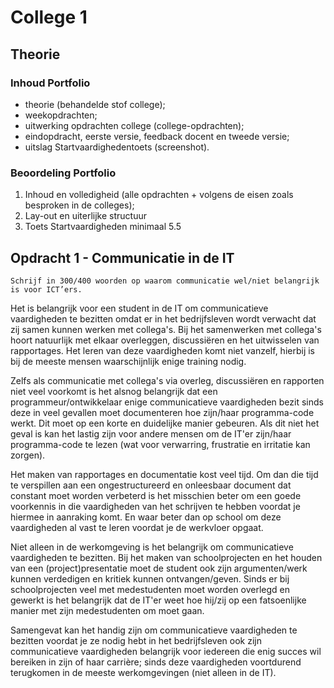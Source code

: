 # College 1
## Theorie

### Inhoud Portfolio

* theorie (behandelde stof college);
* weekopdrachten;
* uitwerking opdrachten college (college-opdrachten);
* eindopdracht, eerste versie, feedback docent en tweede versie;
* uitslag Startvaardighedentoets (screenshot).

### Beoordeling Portfolio

  1. Inhoud en volledigheid
     (alle opdrachten + volgens de eisen zoals besproken in de colleges); 
  2. Lay-out en uiterlijke structuur
  3. Toets Startvaardigheden minimaal 5.5

## Opdracht 1 - Communicatie in de IT

```
Schrijf in 300/400 woorden op waarom communicatie wel/niet belangrijk is voor ICT’ers.
```

Het is belangrijk voor een student in de IT om communicatieve vaardigheden te bezitten omdat er in het bedrijfsleven wordt verwacht dat zij samen kunnen werken met collega's. Bij het samenwerken met collega's hoort natuurlijk met elkaar overleggen, discussiëren en het uitwisselen van rapportages. Het leren van deze vaardigheden komt niet vanzelf, hierbij is bij de meeste mensen waarschijnlijk enige training nodig.

Zelfs als communicatie met collega's via overleg, discussiëren en rapporten niet veel voorkomt is het alsnog belangrijk dat een programmeur/ontwikkelaar enige communicatieve vaardigheden bezit sinds deze in veel gevallen moet documenteren hoe zijn/haar programma-code werkt. Dit moet op een korte en duidelijke manier gebeuren. Als dit niet het geval is kan het lastig zijn voor andere mensen om de IT'er zijn/haar programma-code te lezen (wat voor verwarring, frustratie en irritatie kan zorgen).

Het maken van rapportages en documentatie kost veel tijd. Om dan die tijd te verspillen aan een ongestructureerd en onleesbaar document dat constant moet worden verbeterd is het misschien beter om een goede voorkennis in die vaardigheden van het schrijven te hebben voordat je hiermee in aanraking komt. En waar beter dan op school om deze vaardigheden al vast te leren voordat je de werkvloer opgaat.

Niet alleen in de werkomgeving is het belangrijk om communicatieve vaardigheden te bezitten. Bij het maken van schoolprojecten en het houden van een (project)presentatie moet de student ook zijn argumenten/werk kunnen verdedigen en kritiek kunnen ontvangen/geven. Sinds er bij schoolprojecten veel met medestudenten moet worden overlegd en gewerkt is het belangrijk dat de IT'er weet hoe hij/zij op een fatsoenlijke manier met zijn medestudenten om moet gaan.

Samengevat kan het handig zijn om communicatieve vaardigheden te bezitten voordat je ze nodig hebt in het bedrijfsleven ook zijn communicatieve vaardigheden belangrijk voor iedereen die enig succes wil bereiken in zijn of haar carrière; sinds deze vaardigheden voortdurend terugkomen in de meeste werkomgevingen (niet alleen in de IT).

